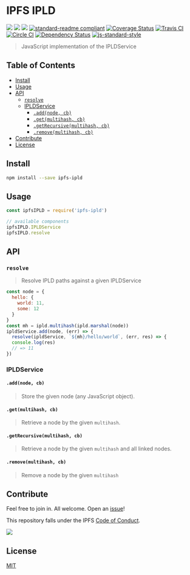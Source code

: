 # IPFS IPLD

[![](https://img.shields.io/badge/made%20by-Protocol%20Labs-blue.svg?style=flat-square)](http://ipn.io)
[![](https://img.shields.io/badge/project-IPFS-blue.svg?style=flat-square)](http://ipfs.io/)
[![](https://img.shields.io/badge/freenode-%23ipfs-blue.svg?style=flat-square)](http://webchat.freenode.net/?channels=%23ipfs)
[![standard-readme compliant](https://img.shields.io/badge/standard--readme-OK-green.svg?style=flat-square)](https://github.com/RichardLitt/standard-readme)
[![Coverage Status](https://coveralls.io/repos/github/ipfs/js-ipfs-ipld/badge.svg?branch=master)](https://coveralls.io/github/ipfs/js-ipfs-ipld?branch=master)
[![Travis CI](https://travis-ci.org/ipfs/js-ipfs-ipld.svg?branch=master)](https://travis-ci.org/ipfs/js-ipfs-ipld)
[![Circle CI](https://circleci.com/gh/ipfs/js-ipfs-ipld.svg?style=svg)](https://circleci.com/gh/ipfs/js-ipfs-ipld)
[![Dependency Status](https://david-dm.org/ipfs/js-ipfs-ipld.svg?style=flat-square)](https://david-dm.org/ipfs/js-ipfs-ipld) [![js-standard-style](https://img.shields.io/badge/code%20style-standard-brightgreen.svg?style=flat-square)](https://github.com/feross/standard)

> JavaScript implementation of the IPLDService

## Table of Contents

- [Install](#install)
- [Usage](#usage)
- [API](#api)
  - [`resolve`](#resolve)
  - [IPLDService](#ipldservice)
    - [`.add(node, cb)`](#addnode-cb)
    - [`.get(multihash, cb)`](#getmultihash-cb)
    - [`.getRecursive(multihash, cb)`](#getrecursivemultihash-cb)
    - [`.remove(multihash, cb)`](#removemultihash-cb)
- [Contribute](#contribute)
- [License](#license)

## Install

```bash
npm install --save ipfs-ipld
```

## Usage

```js
const ipfsIPLD = require('ipfs-ipld')

// available components
ipfsIPLD.IPLDService
ipfsIPLD.resolve
```

## API

### `resolve`

> Resolve IPLD paths against a given IPLDService

```js
const node = {
  hello: {
    world: 11,
    some: 12
  }
}
const mh = ipld.multihash(ipld.marshal(node))
ipldService.add(node, (err) => {
  resolve(ipldService, `${mh}/hello/world`, (err, res) => {
  console.log(res)
  // => 11
})
```

### IPLDService

#### `.add(node, cb)`

> Store the given node (any JavaScript object).

#### `.get(multihash, cb)`

> Retrieve a node by the given `multihash`.

#### `.getRecursive(multihash, cb)`

> Retrieve a node by the given `multihash` and all linked nodes.

#### `.remove(multihash, cb)`

> Remove a node by the given `multihash`

## Contribute

Feel free to join in. All welcome. Open an [issue](https://github.com/ipfs/js-ipfs-ipld/issues)!

This repository falls under the IPFS [Code of Conduct](https://github.com/ipfs/community/blob/master/code-of-conduct.md).

[![](https://cdn.rawgit.com/jbenet/contribute-ipfs-gif/master/img/contribute.gif)](https://github.com/ipfs/community/blob/master/contributing.md)

## License

[MIT](LICENSE)

